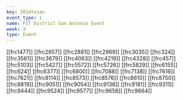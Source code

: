 ```yaml
---
key: 2024txsan
event_type: 1
name: FIT District San Antonio Event
week: 3
type: Event
---
```

[[frc1477]]
[[frc2657]]
[[frc2881]]
[[frc2969]]
[[frc3035]]
[[frc324]]
[[frc3561]]
[[frc3679]]
[[frc4063]]
[[frc4219]]
[[frc4328]]
[[frc457]]
[[frc5103]]
[[frc5427]]
[[frc5572]]
[[frc5726]]
[[frc5829]]
[[frc6155]]
[[frc624]]
[[frc6377]]
[[frc6800]]
[[frc7088]]
[[frc7138]]
[[frc7616]]
[[frc7621]]
[[frc8114]]
[[frc8573]]
[[frc8576]]
[[frc8610]]
[[frc8750]]
[[frc8819]]
[[frc9051]]
[[frc9054]]
[[frc9136]]
[[frc9181]]
[[frc9311]]
[[frc9444]]
[[frc9524]]
[[frc9577]]
[[frc9658]]
[[frc9664]]
